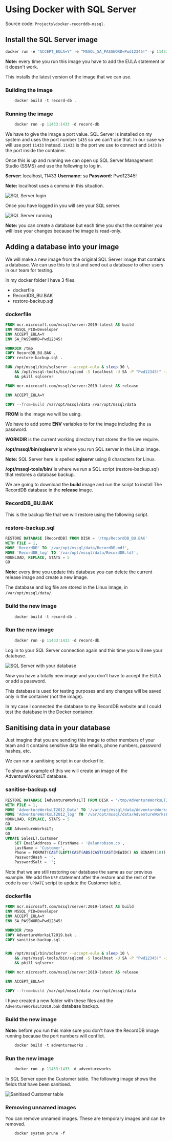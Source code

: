 # Using Docker with SQL Server

Source code: ``Projects\docker-recorddb-mssql``.

## Install the SQL Server image

```powershell
docker run -e "ACCEPT_EULA=Y" -e "MSSQL_SA_PASSWORD=Pwd12345!" -p 11433:1433 -d mcr.microsoft.com/mssql/server:2019-latest
```

**Note:** every time you run this image you have to add the EULA statement or it doesn't work.

This installs the latest version of the image that we can use.

### Building the image

```powershell
    docker build -t record-db .
```

### Running the image

```powershell
    docker run -p 11433:1433 -d record-db
```

We have to give the image a port value. SQL Server is installed on my system and uses the port number ``1433`` so we can't use that. In our case we will use port ``11433`` instead. ``11433`` is the port we use to connect and ``1433`` is the port inside the container.

Once this is up and running we can open up SQL Server Management Studio (SSMS) and use the following to log in.

**Server:** localhost, 11433
**Username:** sa
**Password:** Pwd12345!

**Note:** localhost uses a comma in this situation.

![SQL Server login](assets/images/docker/login.jpg "SQL Server login")

Once you have logged in you will see your SQL server.

![SQL Server running](assets/images/docker/database-server.jpg "SQL Server running")

**Note:** you can create a database but each time you shut the container you will lose your changes because the image is read-only.

## Adding a database into your image

We will make a new image from the original SQL Server image that contains a database. We can use this to test and send out a database to other users in our team for testing.

In my docker folder I have 3 files.

* dockerfile
* RecordDB_BU.BAK
* restore-backup.sql

### dockerfile

```dockerfile
FROM mcr.microsoft.com/mssql/server:2019-latest AS build
ENV MSSQL_PID=Developer
ENV ACCEPT_EULA=Y
ENV SA_PASSWORD=Pwd12345!

WORKDIR /tmp
COPY RecordDB_BU.BAK .
COPY restore-backup.sql .

RUN /opt/mssql/bin/sqlservr --accept-eula & sleep 30 \
    && /opt/mssql-tools/bin/sqlcmd -S localhost -U SA -P "Pwd12345!" -i /tmp/restore-backup.sql \
    && pkill sqlservr

FROM mcr.microsoft.com/mssql/server:2019-latest AS release

ENV ACCEPT_EULA=Y

COPY --from=build /var/opt/mssql/data /var/opt/mssql/data
```

**FROM** is the image we will be using.

We have to add some **ENV** variables to for the image including the ``sa`` password.

**WORKDIR** is the current working directory that stores the file we require.

**/opt/mssql/bin/sqlservr** is where you run SQL server in the Linux image. 

**Note:** SQL Server here is spelled **sqlservr** using 8 characters for Linux.

**/opt/mssql-tools/bin/** is where we run a SQL script (restore-backup.sql) that restores a database backup.

We are going to download the **build** image and run the script to install The RecordDB database in the **release** image.

### RecordDB_BU.BAK

This is the backup file that we will restore using the following script.

### restore-backup.sql

```sql
RESTORE DATABASE [RecordDB] FROM DISK = '/tmp/RecordDB_BU.BAK'
WITH FILE = 1,
MOVE 'RecordDB' TO '/var/opt/mssql/data/RecordDB.mdf',
MOVE 'RecordDB_log' TO '/var/opt/mssql/data/RecordDB.ldf',
NOUNLOAD, REPLACE, STATS = 5
GO
```

**Note:** every time you update this database you can delete the current release image and create a new image.

The database and log file are stored in the Linux image, in ``/var/opt/mssql/data/``.

### Build the new image

```powershell
    docker build -t record-db .
```

### Run the new image

```powershell
    docker run -p 11433:1433 -d record-db
```

Log in to your SQL Server connection again and this time you will see your database.

![SQL Server with your database](assets/images/docker/server-with-database.jpg "SQL Server with your database")

Now you have a totally new image and you don't have to accept the EULA or add a password.

This database is used for testing purposes and any changes will be saved only in the container (not the image).

In my case I connected the database to my RecordDB website and I could test the database in the Docker container.

## Sanitising data in your database

Just imagine that you are sending this image to other members of your team and it contains sensitive data like emails, phone numbers, password hashes, etc.

We can run a sanitising script in our dockerfile.

To show an example of this we will create an image of the AdventureWorksLT database.

### sanitise-backup.sql

```sql
RESTORE DATABASE [AdventureWorksLT] FROM DISK = '/tmp/AdventureWorksLT2019.bak'
WITH FILE = 1,
MOVE 'AdventureWorksLT2012_Data' TO '/var/opt/mssql/data/AdventureWorksLT.mdf',
MOVE 'AdventureWorksLT2012_log' TO '/var/opt/mssql/data/AdventureWorksLT.ldf',
NOUNLOAD, REPLACE, STATS = 5
GO
USE AdventureWorksLT;
GO
UPDATE SalesLT.Customer
    SET EmailAddress = FirstName + '@alanrobson.co',
    LastName = 'Customer',
    Phone = FORMAT(CAST(LEFT(CAST(ABS(CAST(CAST(NEWID() AS BINARY(10)) AS INT)) AS VARCHAR(MAX)) + '0000000000', 10) AS BIGINT), '###-###-####'),
    PasswordHash = '',
    PasswordSalt = '';
```

Note that we are still restoring our database the same as our previous example. We add the ``USE`` statement after the restore and the rest of the code is our ``UPDATE`` script to update the Customer table. 

### dockerfile

```dockerfile
FROM mcr.microsoft.com/mssql/server:2019-latest AS build
ENV MSSQL_PID=Developer
ENV ACCEPT_EULA=Y
ENV SA_PASSWORD=Pwd12345!

WORKDIR /tmp
COPY AdventureWorksLT2019.bak .
COPY sanitise-backup.sql .


RUN /opt/mssql/bin/sqlservr --accept-eula & sleep 10 \
    && /opt/mssql-tools/bin/sqlcmd -S localhost -U SA -P "Pwd12345!" -i /tmp/sanitise-backup.sql \
    && pkill sqlservr

FROM mcr.microsoft.com/mssql/server:2019-latest AS release

ENV ACCEPT_EULA=Y

COPY --from=build /var/opt/mssql/data /var/opt/mssql/data
```

I have created a new folder with these files and the ``AdventureWorksLT2019.bak`` database backup.

### Build the new image

**Note:**  before you run this make sure you don't have the RecordDB image running because the port numbers will conflict.

```powershell
    docker build -t adventureworks .
```

### Run the new image

```powershell
    docker run -p 11433:1433 -d adventureworks
```

In SQL Server open the Customer table. The following image shows the fields that have been sanitised.

![Sanitised Customer table](assets/images/docker/sanitised-data.jpg "Sanitised Customer table")

### Removing unnamed images

You can remove unnamed images. These are temporary images and can be removed.

```powershell
    docker system prune -f
```
